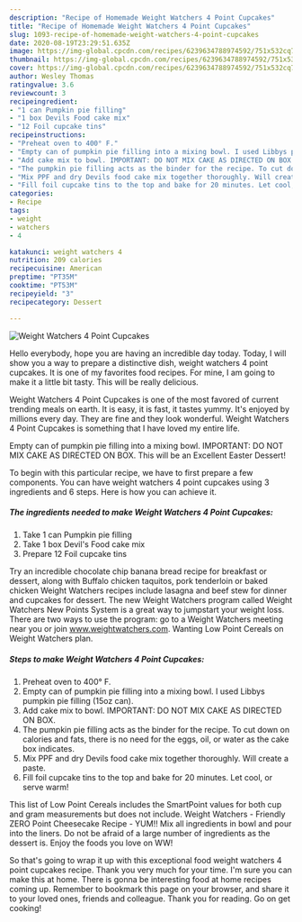 ```yaml
---
description: "Recipe of Homemade Weight Watchers 4 Point Cupcakes"
title: "Recipe of Homemade Weight Watchers 4 Point Cupcakes"
slug: 1093-recipe-of-homemade-weight-watchers-4-point-cupcakes
date: 2020-08-19T23:29:51.635Z
image: https://img-global.cpcdn.com/recipes/6239634788974592/751x532cq70/weight-watchers-4-point-cupcakes-recipe-main-photo.jpg
thumbnail: https://img-global.cpcdn.com/recipes/6239634788974592/751x532cq70/weight-watchers-4-point-cupcakes-recipe-main-photo.jpg
cover: https://img-global.cpcdn.com/recipes/6239634788974592/751x532cq70/weight-watchers-4-point-cupcakes-recipe-main-photo.jpg
author: Wesley Thomas
ratingvalue: 3.6
reviewcount: 3
recipeingredient:
- "1 can Pumpkin pie filling"
- "1 box Devils Food cake mix"
- "12 Foil cupcake tins"
recipeinstructions:
- "Preheat oven to 400° F."
- "Empty can of pumpkin pie filling into a mixing bowl. I used Libbys pumpkin pie filling (15oz can)."
- "Add cake mix to bowl. IMPORTANT: DO NOT MIX CAKE AS DIRECTED ON BOX."
- "The pumpkin pie filling acts as the binder for the recipe. To cut down on calories and fats, there is no need for the eggs, oil, or water as the cake box indicates."
- "Mix PPF and dry Devils food cake mix together thoroughly. Will create a paste."
- "Fill foil cupcake tins to the top and bake for 20 minutes. Let cool, or serve warm!"
categories:
- Recipe
tags:
- weight
- watchers
- 4

katakunci: weight watchers 4 
nutrition: 209 calories
recipecuisine: American
preptime: "PT35M"
cooktime: "PT53M"
recipeyield: "3"
recipecategory: Dessert

---
```



![Weight Watchers 4 Point Cupcakes](https://img-global.cpcdn.com/recipes/6239634788974592/751x532cq70/weight-watchers-4-point-cupcakes-recipe-main-photo.jpg)

Hello everybody, hope you are having an incredible day today. Today, I will show you a way to prepare a distinctive dish, weight watchers 4 point cupcakes. It is one of my favorites food recipes. For mine, I am going to make it a little bit tasty. This will be really delicious.

Weight Watchers 4 Point Cupcakes is one of the most favored of current trending meals on earth. It is easy, it is fast, it tastes yummy. It's enjoyed by millions every day. They are fine and they look wonderful. Weight Watchers 4 Point Cupcakes is something that I have loved my entire life.

Empty can of pumpkin pie filling into a mixing bowl. IMPORTANT: DO NOT MIX CAKE AS DIRECTED ON BOX. This will be an Excellent Easter Dessert!


To begin with this particular recipe, we have to first prepare a few components. You can have weight watchers 4 point cupcakes using 3 ingredients and 6 steps. Here is how you can achieve it.

<!--inarticleads1-->

##### The ingredients needed to make Weight Watchers 4 Point Cupcakes:

1. Take 1 can Pumpkin pie filling
1. Take 1 box Devil&#39;s Food cake mix
1. Prepare 12 Foil cupcake tins


Try an incredible chocolate chip banana bread recipe for breakfast or dessert, along with Buffalo chicken taquitos, pork tenderloin or baked chicken Weight Watchers recipes include lasagna and beef stew for dinner and cupcakes for dessert. The new Weight Watchers program called Weight Watchers New Points System is a great way to jumpstart your weight loss. There are two ways to use the program: go to a Weight Watchers meeting near you or join www.weightwatchers.com. Wanting Low Point Cereals on Weight Watchers plan. 

<!--inarticleads2-->

##### Steps to make Weight Watchers 4 Point Cupcakes:

1. Preheat oven to 400° F.
1. Empty can of pumpkin pie filling into a mixing bowl. I used Libbys pumpkin pie filling (15oz can).
1. Add cake mix to bowl. IMPORTANT: DO NOT MIX CAKE AS DIRECTED ON BOX.
1. The pumpkin pie filling acts as the binder for the recipe. To cut down on calories and fats, there is no need for the eggs, oil, or water as the cake box indicates.
1. Mix PPF and dry Devils food cake mix together thoroughly. Will create a paste.
1. Fill foil cupcake tins to the top and bake for 20 minutes. Let cool, or serve warm!


This list of Low Point Cereals includes the SmartPoint values for both cup and gram measurements but does not include. Weight Watchers - Friendly ZERO Point Cheesecake Recipe - YUM!! Mix all ingredients in bowl and pour into the liners. Do not be afraid of a large number of ingredients as the dessert is. Enjoy the foods you love on WW! 

So that's going to wrap it up with this exceptional food weight watchers 4 point cupcakes recipe. Thank you very much for your time. I'm sure you can make this at home. There is gonna be interesting food at home recipes coming up. Remember to bookmark this page on your browser, and share it to your loved ones, friends and colleague. Thank you for reading. Go on get cooking!
